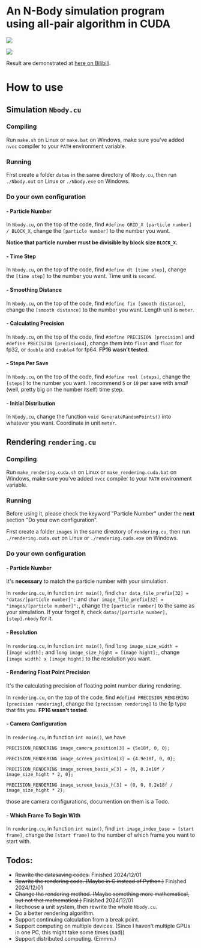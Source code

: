 # An N-Body simulation program using all-pair algorithm in CUDA

![](131072-1152.bmp)

![](131072-4453.bmp)

Result are demonstrated at [here on Bilibili](https://www.bilibili.com/video/BV19t411x7MS). 

# How to use

## Simulation `Nbody.cu`

### Compiling

Run `make.sh` on Linux or `make.bat` on Windows, make sure you've added `nvcc` compiler to your `PATH` environment variable. 

### Running 

First create a folder `datas` in the same directory of `Nbody.cu`, then run `./Nbody.out` on Linux or `./Nbody.exe` on Windows. 

### Do your own configuration 

#### - Particle Number

In `Nbody.cu`, on the top of the code, find `#define GRID_X [particle number] / BLOCK_X`, change the `[particle number]` to the number you want. 

**Notice that particle number must be divisible by block size `BLOCK_X`.** 

#### - Time Step

In `Nbody.cu`, on the top of the code, find `#define dt [time step]`, change the `[time step]` to the number you want. Time unit is `second`. 

#### - Smoothing Distance 

In `Nbody.cu`, on the top of the code, find `#define fix [smooth distance]`, change the `[smooth distance]` to the number you want. Length unit is `meter`. 

#### - Calculating Precision 

In `Nbody.cu`, on the top of the code, find `#define PRECISION [precision]` and `#define PRECISION [precision4]`, change them into `float` and `float` for fp32, or `double` and `double4` for fp64. **FP16 wasn't tested**. 

#### - Steps Per Save 

In `Nbody.cu`, on the top of the code, find `#define rool [steps]`, change the `[steps]` to the number you want. I recommend `5` or `10` per save with _small_ (well, pretty big on the number itself) time step. 

#### - Initial Distribution 

In `Nbody.cu`, change the function `void GenerateRandomPoints()` into whatever you want. Coordinate in unit `meter`. 


## Rendering `rendering.cu` 

### Compiling 

Run `make_rendering.cuda.sh` on Linux or `make_rendering.cuda.bat` on Windows, make sure you've added `nvcc` compiler to your `PATH` environment variable. 

### Running 

Before using it, please check the keyword "Particle Number" under the **next** section "Do your own configuration". 

First create a folder `images` in the same directory of `rendering.cu`, then run `./rendering.cuda.out` on Linux or `./rendering.cuda.exe` on Windows.

### Do your own configuration 

#### - Particle Number

It's **necessary** to match the particle number with your simulation. 

In `rendering.cu`, in function `int main()`, find `char data_file_prefix[32] = "datas/[particle number]";` and `char image_file_prefix[32] = "images/[particle number]";`, change the `[particle number]` to the same as your simulation. If your forgot it, check `datas/[particle number],[step].nbody` for it. 

#### - Resolution 

In `rendering.cu`, in function `int main()`, find `long image_size_width = [image width];` and `long image_size_hight = [image hight];`, change `[image width] x [image hight]` to the resolution you want. 

#### - Rendering Float Point Precision 

It's the calculating precision of floating point number during rendering. 

In `rendering.cu`, on the top of the code, find `#defind PRECISION_RENDERING [precision rendering]`, change the `[precision rendering]` to the fp type that fits you. **FP16 wasn't tested**. 

#### - Camera Configuration 

In `rendering.cu`, in function `int main()`, we have 

`PRECISION_RENDERING image_camera_position[3] = {5e18f, 0, 0};`

`PRECISION_RENDERING image_screen_position[3] = {4.9e18f, 0, 0}; `

`PRECISION_RENDERING image_screen_basis_w[3] = {0, 0.2e18f / image_size_hight * 2, 0}; `

`PRECISION_RENDERING image_screen_basis_h[3] = {0, 0, 0.2e18f / image_size_hight * 2};`

those are camera configurations, documention on them is a Todo. 

#### - Which Frame To Begin With 

In `rendering.cu`, in function `int main()`, find `int image_index_base = [start frame]`, change the `[start frame]` to the number of which frame you want to start with. 
 

## Todos:
- ~~Rewrite the datasaving codes.~~ Finished 2024/12/01
- ~~Rewrite the rendering code. (Maybe in C instead of Python.)~~ Finished 2024/12/01
- ~~Change the rendering method. (Maybe something more mathematical, but not that mathematical.)~~ Finished 2024/12/01
- Rechoose a unit system, then rewrite the whole `Nbody.cu`.
- Do a better rendering algorithm.
- Support continuing calculation from a break point. 
- Support computing on multiple devices. (Since I haven't multiple GPUs in one PC, this might take some times.(sad)) 
- Support distributed computing. (Emmm.) 
